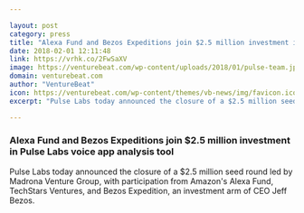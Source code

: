 ```yaml
---

layout: post
category: press
title: "Alexa Fund and Bezos Expeditions join $2.5 million investment in Pulse Labs voice app analysis tool"
date: 2018-02-01 12:11:48
link: https://vrhk.co/2FwSaXV
image: https://venturebeat.com/wp-content/uploads/2018/01/pulse-team.jpg?fit=780%2C585&strip=all
domain: venturebeat.com
author: "VentureBeat"
icon: https://venturebeat.com/wp-content/themes/vb-news/img/favicon.ico
excerpt: "Pulse Labs today announced the closure of a $2.5 million seed round led by Madrona Venture Group, with participation from Amazon's Alexa Fund, TechStars Ventures, and Bezos Expedition, an investment arm of CEO Jeff Bezos."

---
```


### Alexa Fund and Bezos Expeditions join $2.5 million investment in Pulse Labs voice app analysis tool

Pulse Labs today announced the closure of a $2.5 million seed round led by Madrona Venture Group, with participation from Amazon's Alexa Fund, TechStars Ventures, and Bezos Expedition, an investment arm of CEO Jeff Bezos.